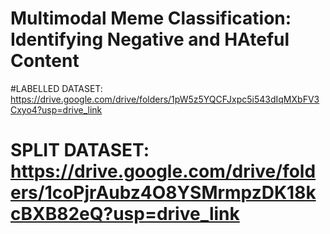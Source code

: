 # Multimodal Meme Classification: Identifying Negative and HAteful Content 
#LABELLED DATASET: https://drive.google.com/drive/folders/1pW5z5YQCFJxpc5i543dIqMXbFV3Cxyo4?usp=drive_link
# SPLIT DATASET: https://drive.google.com/drive/folders/1coPjrAubz4O8YSMrmpzDK18kcBXB82eQ?usp=drive_link
